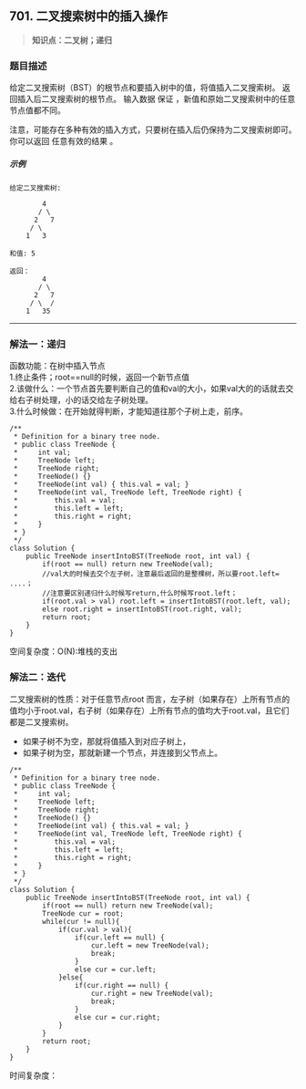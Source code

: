 ## 701. 二叉搜索树中的插入操作
> **知识点：二叉树；递归**
### 题目描述

给定二叉搜索树（BST）的根节点和要插入树中的值，将值插入二叉搜索树。 返回插入后二叉搜索树的根节点。 输入数据 保证 ，新值和原始二叉搜索树中的任意节点值都不同。

注意，可能存在多种有效的插入方式，只要树在插入后仍保持为二叉搜索树即可。 你可以返回 任意有效的结果 。

##### 示例

```
给定二叉搜索树:

        4
       / \
      2   7
     / \
    1   3

和值: 5

返回：
        4
       / \
      2   7
     / \  /
    1   35
```
---
### 解法一：递归

函数功能：在树中插入节点  
1.终止条件；root==null的时候，返回一个新节点值  
2.该做什么：一个节点首先要判断自己的值和val的大小，如果val大的的话就去交给右子树处理，小的话交给左子树处理。  
3.什么时候做：在开始就得判断，才能知道往那个子树上走，前序。

```
/**
 * Definition for a binary tree node.
 * public class TreeNode {
 *     int val;
 *     TreeNode left;
 *     TreeNode right;
 *     TreeNode() {}
 *     TreeNode(int val) { this.val = val; }
 *     TreeNode(int val, TreeNode left, TreeNode right) {
 *         this.val = val;
 *         this.left = left;
 *         this.right = right;
 *     }
 * }
 */
class Solution {
    public TreeNode insertIntoBST(TreeNode root, int val) {
        if(root == null) return new TreeNode(val);
        //val大的时候去交个左子树，注意最后返回的是整棵树，所以要root.left= ....；  
        //注意要区别递归什么时候写return,什么时候写root.left；
        if(root.val > val) root.left = insertIntoBST(root.left, val);
        else root.right = insertIntoBST(root.right, val);
        return root;
    }
}
```
空间复杂度：O(N):堆栈的支出
### 解法二：迭代
二叉搜索树的性质：对于任意节点root 而言，左子树（如果存在）上所有节点的值均小于root.val，右子树（如果存在）上所有节点的值均大于root.val，且它们都是二叉搜索树。    
- 如果子树不为空，那就将值插入到对应子树上，
- 如果子树为空，那就新建一个节点，并连接到父节点上。

```
/**
 * Definition for a binary tree node.
 * public class TreeNode {
 *     int val;
 *     TreeNode left;
 *     TreeNode right;
 *     TreeNode() {}
 *     TreeNode(int val) { this.val = val; }
 *     TreeNode(int val, TreeNode left, TreeNode right) {
 *         this.val = val;
 *         this.left = left;
 *         this.right = right;
 *     }
 * }
 */
class Solution {
    public TreeNode insertIntoBST(TreeNode root, int val) {
        if(root == null) return new TreeNode(val);
        TreeNode cur = root;
        while(cur != null){
            if(cur.val > val){
                if(cur.left == null) {
                    cur.left = new TreeNode(val);
                    break;
                }
                else cur = cur.left;
            }else{
                if(cur.right == null) {
                    cur.right = new TreeNode(val);
                    break;
                }
                else cur = cur.right;
            }
        }
        return root;
    }
}
```
时间复杂度：
